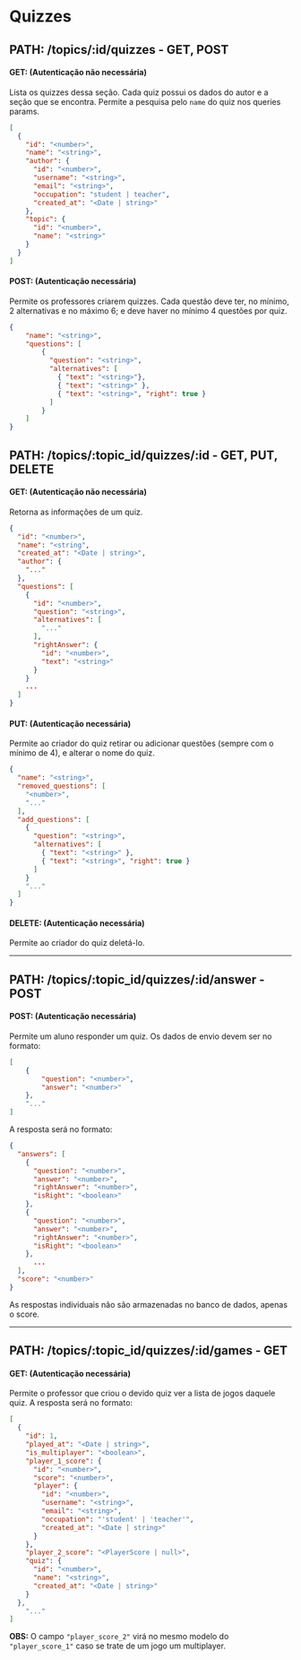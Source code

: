 # **Quizzes**

## **PATH: /topics/:id/quizzes - GET, POST**

#### GET: (Autenticação não necessária)
Lista os quizzes dessa seção. Cada quiz possui os dados do autor e a seção que se encontra. Permite a pesquisa pelo ```name``` do quiz nos queries params.

```json
[
  {
    "id": "<number>",
    "name": "<string>",
    "author": {
      "id": "<number>",
      "username": "<string>",
      "email": "<string>",
      "occupation": "student | teacher",
      "created_at": "<Date | string>"
    },
    "topic": {
      "id": "<number>",
      "name": "<string>"
    }
  }
]
```


#### POST: (Autenticação necessária)

Permite os professores criarem quizzes. Cada questão deve ter, no mínimo, 2 alternativas e no máximo 6; e deve haver no mínimo 4 questões por quiz.

```json
{
	"name": "<string>",
	"questions": [
        {
          "question": "<string>",
          "alternatives": [
            { "text": "<string>"},
            { "text": "<string>" },
            { "text": "<string>", "right": true }
          ]
        }
	]
}
```


## **PATH: /topics/:topic_id/quizzes/:id - GET, PUT, DELETE**

#### GET: (Autenticação não necessária)

Retorna as informações de um quiz.

```json
{
  "id": "<number>",
  "name": "<string",
  "created_at": "<Date | string>",
  "author": {
    "..."
  },
  "questions": [
    {
      "id": "<number>",
      "question": "<string>",
      "alternatives": [
        "..."
      ],
      "rightAnswer": {
        "id": "<number>",
        "text": "<string>"
      }
    }
    ...
  ]
}
```

#### PUT: (Autenticação necessária)

Permite ao criador do quiz retirar ou adicionar questões (sempre com o mínimo de 4), e alterar o nome do quiz.

```json
{
  "name": "<string>",
  "removed_questions": [
    "<number>",
    "..."
  ],
  "add_questions": [
    {
      "question": "<string>",
      "alternatives": [
        { "text": "<string>" },
        { "text": "<string>", "right": true }
      ]
    }
    "..."
  ]
}
```

#### DELETE: (Autenticação necessária)
Permite ao criador do quiz deletá-lo.

<hr>

## **PATH: /topics/:topic_id/quizzes/:id/answer - POST**

#### POST: (Autenticação necessária)

Permite um aluno responder um quiz. Os dados de envio devem ser no formato: 
```json
[
	{
		"question": "<number>",
		"answer": "<number>"
	},
	"..."
]
```

A resposta será no formato:
```json
{
  "answers": [
    {
      "question": "<number>",
      "answer": "<number>",
      "rightAnswer": "<number>",
      "isRight": "<boolean>"
    },
    {
      "question": "<number>",
      "answer": "<number>",
      "rightAnswer": "<number>",
      "isRight": "<boolean>"
    },
      ...
  ],
  "score": "<number>"
}
```

As respostas individuais não são armazenadas no banco de dados, apenas o score. 



<hr>

## **PATH: /topics/:topic_id/quizzes/:id/games - GET**

#### GET: (Autenticação necessária)
Permite o professor que criou o devido quiz ver a lista de jogos daquele quiz. A resposta será no formato:

```json
[
  {
    "id": 1,
    "played_at": "<Date | string>",
    "is_multiplayer": "<boolean>",
    "player_1_score": {
      "id": "<number>",
      "score": "<number>",
      "player": {
        "id": "<number>",
        "username": "<string>",
        "email": "<string>",
        "occupation": "'student' | 'teacher'",
        "created_at": "<Date | string>"
      }
    },
    "player_2_score": "<PlayerScore | null>",
    "quiz": {
      "id": "<number>",
      "name": "<string>",
      "created_at": "<Date | string>"
    }
  },
    "..."
]
```

**OBS:** O campo ```"player_score_2"``` virá no mesmo modelo do ```"player_score_1"``` caso se trate de um jogo um multiplayer.